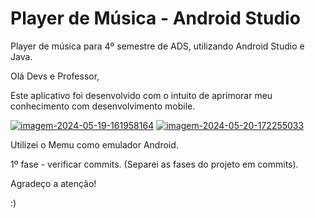 # Player de Música - Android Studio
Player de música para 4º semestre de ADS, utilizando Android Studio e Java.

Olá Devs e Professor,

Este aplicativo foi desenvolvido com o intuito de aprimorar meu conhecimento com desenvolvimento mobile.

<a href="https://ibb.co/8MyVVR8"><img src="https://i.ibb.co/31xHH8h/imagem-2024-05-19-161958164.png" alt="imagem-2024-05-19-161958164" border="0"></a>
<a href="https://ibb.co/4SMYCZC"><img src="https://i.ibb.co/FYJ0cbc/imagem-2024-05-20-172255033.png" alt="imagem-2024-05-20-172255033" border="0"></a>

Utilizei o Memu como emulador Android.

1º fase - verificar commits.
(Separei as fases do projeto em commits).

Agradeço a atenção!

:)
